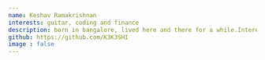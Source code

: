 ```yaml
---
name: Keshav Ramakrishnan
interests: guitar, coding and finance
description: born in bangalore, lived here and there for a while.Interested in everything at a time
github: https://github.com/K3K3SHI
image : false
---
```

